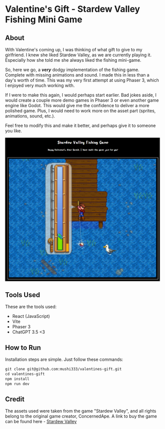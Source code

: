 # Valentine's Gift - Stardew Valley Fishing Mini Game

## About
With Valentine's coming up, I was thinking of what gift to give to my girlfriend. I knew she liked Stardew Valley, as we are currently playing it. Especially how she told me she always liked the fishing mini-game.

So, here we go, a ***very*** dodgy implementation of the fishing game. Complete with missing animations and sound. I made this in less than a day's worth of time. This was my very first attempt at using Phaser 3, which I enjoyed very much working with.

If I were to make this again, I would perhaps start earlier. Bad jokes aside, I would create a couple more demo games in Phaser 3 or even another game engine like Godot. This would give me the confidence to deliver a more polished game. Plus, I would need to work more on the asset part (sprites, animations, sound, etc.).

Feel free to modify this and make it better, and perhaps give it to someone you like.


![Screenshot of the simple fishing game](game.png)

## Tools Used
These are the tools used:
- React (JavaScript)
- Vite
- Phaser 3
- ChatGPT 3.5 <3

## How to Run
Installation steps are simple. Just follow these commands:
```
git clone git@github.com:mushi333/valentines-gift.git
cd valentines-gift
npm install
npm run dev
```

## Credit
The assets used were taken from the game "Stardew Valley", and all rights belong to the original game creator, ConcernedApe. A link to buy the game can be found here - [Stardew Valley](https://www.stardewvalley.net/)
